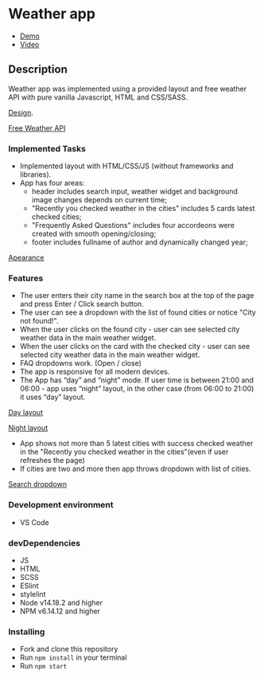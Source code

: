 # Weather app
- [Demo](https://vlasiuk-anatolii.github.io/appWeather/)
- [Video](https://www.loom.com/share/a30a10b608fa4ed0941657a77a5a99b0)

## Description
Weather app was implemented using a provided layout and free weather API with pure vanilla Javascript, HTML and CSS/SASS.

[Design](https://www.figma.com/file/MV15v0asVZlLyYCJvoXXth/SK-Internship-Weather-App?node-id=0%3A1).

[Free Weather API](https://openweathermap.org/)

### Implemented Tasks
- Implemented layout with HTML/CSS/JS (without frameworks and libraries).
- App has four areas: 
  * header includes search input, weather widget and background image changes depends on current time;
  * "Recently you checked weather in the cities" includes 5 cards latest checked cities;
  * "Frequently Asked Questions" includes four accordeons were created with smooth opening/closing;
  * footer includes fullname of author and dynamically changed year;
  
[Apearance](https://prnt.sc/ID0teyZOI40P)
  
### Features
  - The user enters their city name in the search box at the top of the page and press Enter / Click search button.
  - The user can see a dropdown with the list of found cities or notice "City not found!".
  - When the user clicks on the found city - user can see selected city weather data in the main weather widget.
  - When the user clicks on the card with the checked city - user can see selected city weather data in the main weather widget.
  - FAQ dropdowns work. (Open / close)
  - The app is responsive for all modern devices.
  - The App has “day” and “night” mode. If user time is between 21:00 and 06:00 - app uses “night” layout, in the other case (from 06:00 to 21:00)
it uses “day” layout.

[Day layout](https://prnt.sc/rImzqlDqKrdM)

[Night layout](https://prnt.sc/kThMPJsixy3A)

  - App shows not more than 5 latest cities with success checked weather in the "Recently you checked weather in the cities"(even if user refreshes the page)
  - If cities are two and more then app throws dropdown with list of cities.
  
 [Search dropdown](https://prnt.sc/vXHwhdLS58qH)
 
### Development environment
* VS Code

### devDependencies
- JS
- HTML
- SCSS
- ESlint
- stylelint
- Node v14.18.2 and higher
- NPM v6.14.12 and higher

### Installing
* Fork and clone this repository
* Run `npm install` in your terminal
* Run `npm start`
